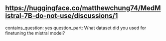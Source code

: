 ## https://huggingface.co/matthewchung74/MedMistral-7B-do-not-use/discussions/1

contains_question: yes
question_part: What dataset did you used for finetuning the mistral model?